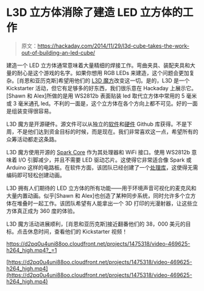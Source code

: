 # L3D 立方体消除了建造 LED 立方体的工作

> 原文：<https://hackaday.com/2014/11/29/l3d-cube-takes-the-work-out-of-building-an-led-cube/>

建造一个 LED 立方体通常意味着大量精细的焊接工作。弯曲夹具、装配夹具和大量的耐心是这个游戏的名字。如果你想用 RGB LEDs 来建造，这个问题会更加复杂。[肖恩和亚历克斯]希望用他们的 [L3D 魔方](https://www.kickstarter.com/projects/lookingglass/l3d-cube-the-3d-led-cube-from-the-future)改变这一切。是的，L3D 是一个 Kickstarter 活动，但它有足够多的好东西，我们很乐意在 Hackaday 上展示它。[Shawn 和 Alex]所做的是用 WS2812b 表面贴装 led 取代立方体中常用的 5 毫米或 3 毫米通孔 led。不利的一面是，这个立方体在各个方向上都不可见。好的一面是组装变得很容易。

L3D 魔方是开源硬件。源文件可以从独立的[软件](https://github.com/enjrolas/L3D-Software)和[硬件](https://github.com/enjrolas/L3D-Hardware) Github 库获得。不是下周，不是他们达到资金目标的时候，而是现在。我们非常喜欢这一点，希望所有的众筹活动都走这条路。

L3D 魔方使用开源的 [Spark Core](https://www.spark.io/) 作为其处理器和 WiFi 接口。使用 WS2812b 意味着 I/O 引脚减少，并且不需要 LED 驱动芯片。这使得它非常适合像 Spark 或 Arduino 这样的电路板。在软件方面，该团队已经创建了一个[处理库](https://github.com/enjrolas/L3D-library)，这使得无需编码即可轻松创建动画。

L3D 拥有人们期待的 LED 立方体的所有功能——用于环境声音可视化的麦克风和大量内置动画。似乎[Shawn 和 Alex]也创造了某种同步系统，同时允许多个立方体在堆叠时一起工作。该团队希望有人能拿出一个 3D 打印的光漫射器，让这些立方体真正成为 360 度的体验。

L3D 魔方活动进展顺利，[肖恩和亚历克斯]接近翻番他们的 38，000 美元的目标。点击休息时间，查看他们的 Kickstarter 视频！

 <https://d2pq0u4uni88oo.cloudfront.net/projects/1475318/video-469625-h264_high.mp4?_=1>

[https://d2pq0u4uni88oo.cloudfront.net/projects/1475318/video-469625-h264_high.mp4](https://d2pq0u4uni88oo.cloudfront.net/projects/1475318/video-469625-h264_high.mp4)